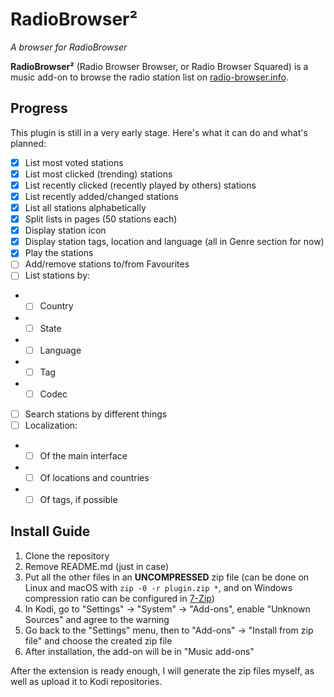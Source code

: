 # RadioBrowser²
*A browser for RadioBrowser*

**RadioBrowser²** (Radio Browser Browser, or Radio Browser Squared) is a music add-on to browse the radio station list on [radio-browser.info](https://www.radio-browser.info/).

## Progress
This plugin is still in a very early stage. Here's what it can do and what's planned:
- [x] List most voted stations
- [x] List most clicked (trending) stations
- [x] List recently clicked (recently played by others) stations
- [x] List recently added/changed stations
- [x] List all stations alphabetically
- [x] Split lists in pages (50 stations each)
- [x] Display station icon
- [x] Display station tags, location and language (all in Genre section for now)
- [x] Play the stations
- [ ] Add/remove stations to/from Favourites
- [ ] List stations by:
- - [ ] Country
- - [ ] State
- - [ ] Language
- - [ ] Tag
- - [ ] Codec
- [ ] Search stations by different things
- [ ] Localization:
- - [ ] Of the main interface
- - [ ] Of locations and countries
- - [ ] Of tags, if possible

## Install Guide
1. Clone the repository
2. Remove README.md (just in case)
3. Put all the other files in an __UNCOMPRESSED__ zip file (can be done on Linux and macOS with `zip -0 -r plugin.zip *`, and on Windows compression ratio can be configured in [7-Zip](https://www.7-zip.org/))
4. In Kodi, go to "Settings" -> "System" -> "Add-ons", enable "Unknown Sources" and agree to the warning
5. Go back to the "Settings" menu, then to "Add-ons" -> "Install from zip file" and choose the created zip file
6. After installation, the add-on will be in "Music add-ons"

After the extension is ready enough, I will generate the zip files myself, as well as upload it to Kodi repositories.